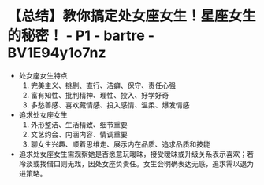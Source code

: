 # 【总结】教你搞定处女座女生！星座女生的秘密！ - P1 - bartre - BV1E94y1o7nz

-   处女座女生特点
    1.  完美主义、挑剔、直行、洁癖、保守、责任心强
    2.  富有知性、批判精神、理性、投入、好学好奇
    3.  多愁善感、喜欢藏情感、投入感情、温柔、爆发情感
-   追求处女座女生
    1.  外形整洁、生活精致、细节重要
    2.  文艺约会、内涵内容、情调重要
    3.  聊女生兴趣、顺着思维走、展示内在品质、追求品质和技能
-   追求处女座女生需观察她是否愿意玩暧昧，接受暧昧或升级关系表示喜欢；若冷淡或找借口则无戏，因处女座负责任。女生会明确表达无感，追求需以退为进策略。